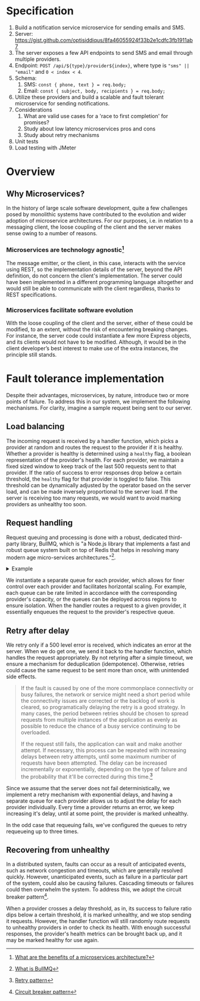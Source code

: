 # Specification

1. Build a notification service microservice for sending emails and SMS.
2. Server: https://gist.github.com/optisiddiqus/8fa46055924f33b2e1cdfc3fb1911ab7
3. The server exposes a few API endpoints to send SMS and email through multiple
   providers.
4. Endpoint: `POST /api/${type}/provider${index}`, where type is
   `"sms" || "email"` and `0 < index < 4`.
5. Schema:
   1. SMS: `const { phone, text } = req.body;`
   2. Email: `const { subject, body, recipients } = req.body;`
6. Utilize these providers and build a scalable and fault tolerant microservice
   for sending notifications.
7. Considerations
   1. What are valid use cases for a 'race to first completion' for promises?
   2. Study about low latency microservices pros and cons
   3. Study about retry mechanisms
8. Unit tests
9. Load testing with JMeter

# Overview

## Why Microservices?

In the history of large scale software development, quite a few challenges posed
by monolithic systems have contributed to the evolution and wider adoption of
microservice architectures. For our purposes, i.e. in relation to a messaging
client, the loose coupling of the client and the server makes sense owing to a
number of reasons.

### Microservices are technology agnostic[^1]

The message emitter, or the client, in this case, interacts with the service
using REST, so the implementation details of the server, beyond the API
definition, do not concern the client's implementation. The server could have
been implemented in a different programming language altogether and would still
be able to communicate with the client regardless, thanks to REST
specifications.

### Microservices facilitate software evolution

With the loose coupling of the client and the server, either of these could be
modified, to an extent, without the risk of encountering breaking changes. For
instance, the server code could instantiate a few more Express objects, and its
clients would not have to be modified. Although, it would be in the client
developer’s best interest to make use of the extra instances, the principle
still stands.

# Fault tolerance implementation

Despite their advantages, microservices, by nature, introduce two or more points
of failure. To address this in our system, we implement the following
mechanisms. For clarity, imagine a sample request being sent to our server.

## Load balancing

The incoming request is received by a handler function, which picks a provider
at random and routes the request to the provider if it is healthy. Whether a
provider is healthy is determined using a `healthy` flag, a boolean
representation of the provider's health. For each provider, we maintain a fixed
sized window to keep track of the last 500 requests sent to that provider. If
the ratio of success to error responses drop below a certain threshold, the
`healthy` flag for that provider is toggled to false. This threshold can be
dynamically adjusted by the operator based on the server load, and can be made
inversely proportional to the server load. If the server is receiving too many
requests, we would want to avoid marking providers as unhealthy too soon.

## Request handling

Request queuing and processing is done with a robust, dedicated third-party
library, BullMQ, which is "a Node.js library that implements a fast and robust
queue system built on top of Redis that helps in resolving many modern age
micro-services architectures."[^2].

<details>
<summary>Example</summary>

```js
import { Queue } from "bullmq";

const myQueue = new Queue("foo");

async function addJobs() {
  await myQueue.add("myJobName", { foo: "bar" });
  await myQueue.add("myJobName", { qux: "baz" });
}

await addJobs();
```

</details>

We instantiate a separate queue for each provider, which allows for finer
control over each provider and facilitates horizontal scaling. For example, each
queue can be rate limited in accordance with the corresponding provider's
capacity, or the queues can be deployed across regions to ensure isolation. When
the handler routes a request to a given provider, it essentially enqueues the
request to the provider's respective queue.

## Retry after delay

We retry only if a 500 level error is received, which indicates an error at the
server. When we do get one, we send it back to the handler function, which
handles the request appropriately. By not retyring after a simple timeout, we
ensure a mechanism for deduplication (idempotence). Otherwise, retries could
cause the same request to be sent more than once, with unintended side effects.

> If the fault is caused by one of the more commonplace connectivity or busy
> failures, the network or service might need a short period while the
> connectivity issues are corrected or the backlog of work is cleared, so
> programatically delaying the retry is a good strategy. In many cases, the
> period between retries should be chosen to spread requests from multiple
> instances of the application as evenly as possible to reduce the chance of a
> busy service continuing to be overloaded.
>
> If the request still fails, the application can wait and make another attempt.
> If necessary, this process can be repeated with increasing delays between
> retry attempts, until some maximum number of requests have been attempted. The
> delay can be increased incrementally or exponentially, depending on the type
> of failure and the probability that it'll be corrected during this time.[^3]

Since we assume that the server does not fail deterministically, we implement a
retry mechanism with exponential delays, and having a separate queue for each
provider allows us to adjust the delay for each provider individually. Every
time a provider returns an error, we keep increasing it's delay, until at some
point, the provider is marked unhealthy.

In the odd case that requeuing fails, we've configured the queues to retry
requeueing up to three times.

## Recovering from unhealthy

In a distributed system, faults can occur as a result of anticipated events,
such as network congestion and timeouts, which are generally resolved quickly.
However, unanticipated events, such as failure in a particular part of the
system, could also be causing failures. Cascading timeouts or failures could
then overwhelm the system. To address this, we adopt the circuit breaker
pattern[^4].

When a provider crosses a delay threshold, as in, its success to failure ratio
dips below a certain threshold, it is marked unhealthy, and we stop sending it
requests. However, the handler function will still randomly route requests to
unhealthy providers in order to check its health. With enough successful
responses, the provider's health metrics can be brought back up, and it may be
marked healthy for use again.

[^1]:
    [What are the benefits of a microservices architecture?](https://about.gitlab.com/blog/2022/09/29/what-are-the-benefits-of-a-microservices-architecture/)

[^2]: [What is BullMQ](https://docs.bullmq.io)
[^3]:
    [Retry pattern](https://learn.microsoft.com/en-us/azure/architecture/patterns/retry)

[^4]:
    [Circuit breaker pattern](https://docs.aws.amazon.com/prescriptive-guidance/latest/cloud-design-patterns/circuit-breaker.html)
